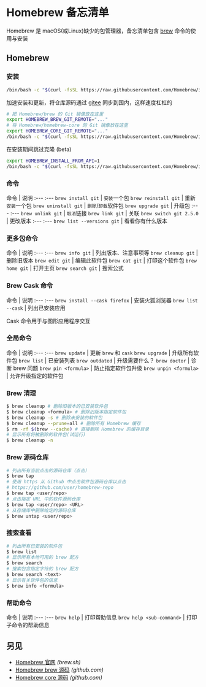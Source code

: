 Homebrew 备忘清单
===

Homebrew 是 macOS(或Linux)缺少的包管理器，备忘清单包含 [brew](https://github.com/Homebrew/brew) 命令的使用与安装

Homebrew
---

### 安装
<!--rehype:wrap-class=row-span-3-->

```bash
/bin/bash -c "$(curl -fsSL https://raw.githubusercontent.com/Homebrew/install/HEAD/install.sh)"
```
<!--rehype:className=wrap-text -->

加速安装和更新，将仓库源码通过 [gitee](https://gitee.com/) 同步到国内，这样速度杠杠的

```bash
# 把 Homebrew/brew 的 Git 镜像放在这里
export HOMEBREW_BREW_GIT_REMOTE="..."
# 将 Homebrew/homebrew-core 的 Git 镜像放在这里
export HOMEBREW_CORE_GIT_REMOTE="..."
/bin/bash -c "$(curl -fsSL https://raw.githubusercontent.com/Homebrew/install/master/install.sh)"
```
<!--rehype:className=wrap-text -->

在安装期间跳过克隆 (beta)

```bash
export HOMEBREW_INSTALL_FROM_API=1
/bin/bash -c "$(curl -fsSL https://raw.githubusercontent.com/Homebrew/install/master/install.sh)"
```
<!--rehype:className=wrap-text -->

### 命令

命令 | 说明
:--- :---
`brew install git`         | `安装`一个包
`brew reinstall git`       | 重新`安装`一个包
`brew uninstall git`       | `删除`/`卸载`软件包
`brew upgrade git`         | 升级包
:--- :---
`brew unlink git`          | `取消`链接
`brew link git`            | 关联
`brew switch git 2.5.0`    | 更改版本
:--- :---
`brew list --versions git` | 看看你有什么版本

### 更多包命令

命令 | 说明
:--- :---
`brew info git`            | 列出版本、注意事项等
`brew cleanup git`         | 删除旧版本
`brew edit git`            | 编辑此软件包
`brew cat git`             | 打印这个软件包
`brew home git`            | 打开主页
`brew search git`          | 搜索公式

### Brew Cask 命令

命令 | 说明
:--- :---
`brew install --cask firefox` | 安装火狐浏览器
`brew list --cask`            | 列出已安装应用

Cask 命令用于与图形应用程序交互

### 全局命令
<!--rehype:wrap-class=row-span-2-->

命令 | 说明
:--- :---
`brew update`   | 更新 `brew` 和 `cask`
`brew upgrade`  | 升级所有软件包
`brew list`     | 已安装列表
`brew outdated` | 升级需要什么？
`brew doctor`   | 诊断 brew 问题
`brew pin <formula>` | 防止指定软件包升级
`brew unpin <formula>` | 允许升级指定的软件包

### Brew 清理

```bash
$ brew cleanup # 删除旧版本的已安装软件包
$ brew cleanup <formula> # 删除旧版本指定软件包
$ brew cleanup -s # 删除未安装的软件包
$ brew cleanup --prune=all # 删除所有 Homebrew 缓存
$ rm -rf $(brew --cache) # 直接删除 Homebrew 的缓存目录
# 显示所有将被删除的软件包(试运行)
$ brew cleanup -n
```

### Brew 源码仓库

```bash
# 列出所有当前点击的源码仓库（点击）
$ brew tap
# 使用 https 从 Github 中点击软件包源码仓库以点击
# https://github.com/user/homebrew-repo
$ brew tap <user/repo>
# 点击指定 URL 中的软件源码仓库
$ brew tap <user/repo> <URL>
# 从存储库中删除给定的源码仓库
$ brew untap <user/repo>
```

### 搜索查看

```bash
# 列出所有已安装的软件包
$ brew list
# 显示所有本地可用的 brew 配方
$ brew search
# 搜索包含指定字符的 brew 配方
$ brew search <text>
# 显示有关软件包的信息
$ brew info <formula>
```

### 帮助命令

命令 | 说明
:--- :---
`brew help` | 打印帮助信息
`brew help <sub-command>` | 打印子命令的帮助信息

另见
---

- [Homebrew 官网](https://brew.sh/index_zh-cn) _(brew.sh)_
- [Homebrew brew 源码](https://github.com/Homebrew/brew) _(github.com)_
- [Homebrew core 源码](https://github.com/Homebrew/homebrew-core) _(github.com)_
